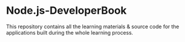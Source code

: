 # Node.js-DeveloperBook
This repository contains all the learning materials &amp; source code for the applications built during the whole learning process.
